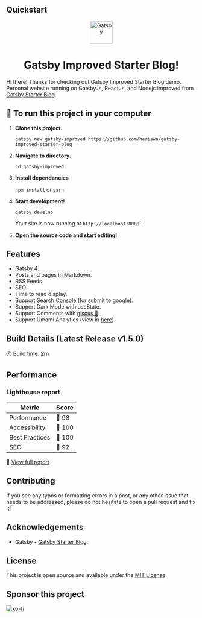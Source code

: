 ## Quickstart

<p align="center">
  <a href="https://www.gatsbyjs.org">
    <img alt="Gatsby" src="https://www.gatsbyjs.com/Gatsby-Monogram.svg" width="60" />
  </a>
</p>
<h1 align="center">
  Gatsby Improved Starter Blog!
</h1>

Hi there! Thanks for checking out Gatsby Improved Starter Blog demo. Personal website running on GatsbyJs, ReactJs, and Nodejs improved from [Gatsby Starter Blog](https://github.com/gatsbyjs/gatsby-starter-blog).

## 🚀 To run this project in your computer

1.  **Clone this project.**

    ```
    gatsby new gatsby-improved https://github.com/heriswn/gatsby-improved-starter-blog
    ```

2.  **Navigate to directory.**

    ```
    cd gatsby-improved
    ```

3.  **Install dependancies**

    ```npm install```
    or
    ```yarn```

4. **Start development!**

    ```gatsby develop```

    Your site is now running at `http://localhost:8000`!

5.  **Open the source code and start editing!**

## Features

- Gatsby 4.
- Posts and pages in Markdown.
- RSS Feeds.
- SEO.
- Time to read display.
- Support [Search Console](https://search.google.com/) (for submit to google).
- Support Dark Mode with useState.
- Support Comments with [giscus 💎](https://giscus.app/).
- Support Umami Analytics (view in [here](https://web-umami.herokuapp.com/share/RzkgB2wL/gatsby-improved-starter-blog)).

## Build Details (Latest Release v1.5.0)

:clock1: Build time: **2m**

## Performance

### Lighthouse report

| Metric | Score |
| ----- | ---- |
| Performance |   :green_heart: 98   |
| Accessibility |   :green_heart: 100   |
| Best Practices |   :green_heart: 100   |
| SEO |   :green_heart: 92   |

:link: [View full report](https://build-c4a19119-12d5-4426-a49c-885ed6c48074.gtsb.io/reports/lighthouse/index.html)


## Contributing

If you see any typos or formatting errors in a post, or any other issue that needs to be addressed, please do not hesitate to open a pull request and fix it!

## Acknowledgements

- Gatsby - [Gatsby Starter Blog](https://github.com/gatsbyjs/gatsby-starter-blog).

## License

This project is open source and available under the [MIT License](LICENSE).

## Sponsor this project

[![ko-fi](https://ko-fi.com/img/githubbutton_sm.svg)](https://ko-fi.com/S6S881N2I)
